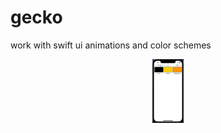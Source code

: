 # gecko
work with swift ui animations and color schemes

<div align="center">
    <img src="./resources//Screen%20Recording%202022-06-03%20at%207.09.25%20PM.gif" width=50px/>
</div>
